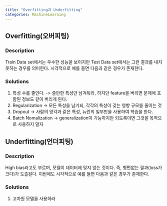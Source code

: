 ```yaml
---
title: "Overfitting과 Underfitting"
categories: MachineLearning
---
```


## Overfitting(오버피팅)

### Description
Train Data set에서는 우수한 성능을 보이지만 Test Data set에서는 그런 결과를 내지 못하는 경우를 의미한다.
시각적으로 예를 들면 다음과 같은 경우가 존재한다.

### Solutions
1. 특성 수를 줄인다. -> 쓸만한 특성만 남겨둬라, 하지만 feature을 버리면 문제에 포함된 정보도 같이 버리게 된다.
2. Regularization -> 모든 특성을 남기되, 각각의 특성이 갖는 영향 규모를 줄이는 것
3. Dropout -> 사람의 망각과 같은 특성, 뉴런의 일부만을 사용하여 학습을 한다.
4. Batch Nomalization -> generalization이 가능하지만 되도록이면 그것을 목적으로 사용하지 말자


## Underfitting(언더피팅)

### Description
High bias라고도 부르며, 모델이 데이터에 맞지 않는 것이다. 즉, 형편없는 결과(loss가 크다)가 도출된다.
이번에도 시각적으로 예를 들면 다음과 같은 경우가 존재한다.

### Solutions
1. 고차원 모델을 사용하라